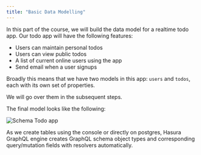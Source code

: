 ```yaml
---
title: "Basic Data Modelling"
---
```


In this part of the course, we will build the data model for a realtime todo app. Our todo app will have the following features:

- Users can maintain personal todos
- Users can view public todos
- A list of current online users using the app
- Send email when a user signups

Broadly this means that we have two models in this app: `users` and `todos`, each with its own set of properties.

We will go over them in the subsequent steps.

The final model looks like the following:

![Schema Todo app](https://storage.googleapis.com/graphql-engine-cdn.hasura.io/learn-hasura/assets/graphql-hasura/voyager-schema.png)

As we create tables using the console or directly on postgres, Hasura GraphQL engine creates GraphQL schema object types and corresponding query/mutation fields with resolvers automatically.

